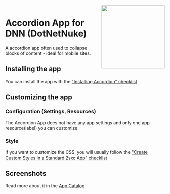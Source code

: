 <image src="app-icon.png" align="right" width="200px">

# Accordion App for DNN (DotNetNuke)

A accordion app often used to collapse blocks of content - ideal for mobile sites.

## Installing the app

You can install the app with the ["Installing Accordion" checklist](https://azing.org/2sxc/r/y6k46oQa)

## Customizing the app

### Configuration (Settings, Resources)

The Accordion App does not have any app settings and only one app resource(label) you can customize.

### Style

If you want to customize the CSS, you will usually follow the ["Create Custom Styles in a Standard 2sxc App" checklist](https://azing.org/2sxc/r/gg_aB9FD)

## Screenshots

Read more about it in the [App Catalog](https://2sxc.org/en/apps/app/accordion-v3-for-2sxc)
